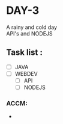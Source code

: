 # DAY-3
A rainy and cold day 
<br>
API's and NODEJS

## Task list :

- [ ] JAVA 
- [ ] WEBDEV 
  - [ ] API
  - [ ] NODEJS

### ACCM: 
- 
